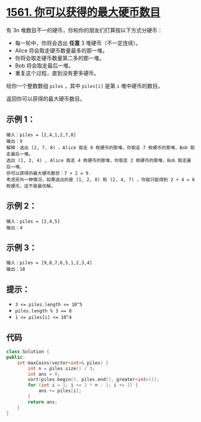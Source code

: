 # [1561. 你可以获得的最大硬币数目](https://leetcode.cn/problems/maximum-number-of-coins-you-can-get/)

有 3n 堆数目不一的硬币，你和你的朋友们打算按以下方式分硬币：

- 每一轮中，你将会选出 **任意** 3 堆硬币（不一定连续）。
- Alice 将会取走硬币数量最多的那一堆。
- 你将会取走硬币数量第二多的那一堆。
- Bob 将会取走最后一堆。
- 重复这个过程，直到没有更多硬币。

给你一个整数数组 `piles` ，其中 `piles[i]` 是第 `i` 堆中硬币的数目。

返回你可以获得的最大硬币数目。

## **示例 1：**

```
输入：piles = [2,4,1,2,7,8]
输出：9
解释：选出 (2, 7, 8) ，Alice 取走 8 枚硬币的那堆，你取走 7 枚硬币的那堆，Bob 取走最后一堆。
选出 (1, 2, 4) , Alice 取走 4 枚硬币的那堆，你取走 2 枚硬币的那堆，Bob 取走最后一堆。
你可以获得的最大硬币数目：7 + 2 = 9.
考虑另外一种情况，如果选出的是 (1, 2, 8) 和 (2, 4, 7) ，你就只能得到 2 + 4 = 6 枚硬币，这不是最优解。
```

## **示例 2：**

```
输入：piles = [2,4,5]
输出：4
```

## **示例 3：**

```
输入：piles = [9,8,7,6,5,1,2,3,4]
输出：18
```

## **提示：**

- `3 <= piles.length <= 10^5`
- `piles.length % 3 == 0`
- `1 <= piles[i] <= 10^4`

## 代码

```cpp
class Solution {
public:
    int maxCoins(vector<int>& piles) {
        int n = piles.size() / 3;
        int ans = 0;
        sort(piles.begin(), piles.end(), greater<int>());
        for (int i = 1; i <= 2 * n - 1; i += 2) {
            ans += piles[i];
        }
        return ans;
    }
}
```

